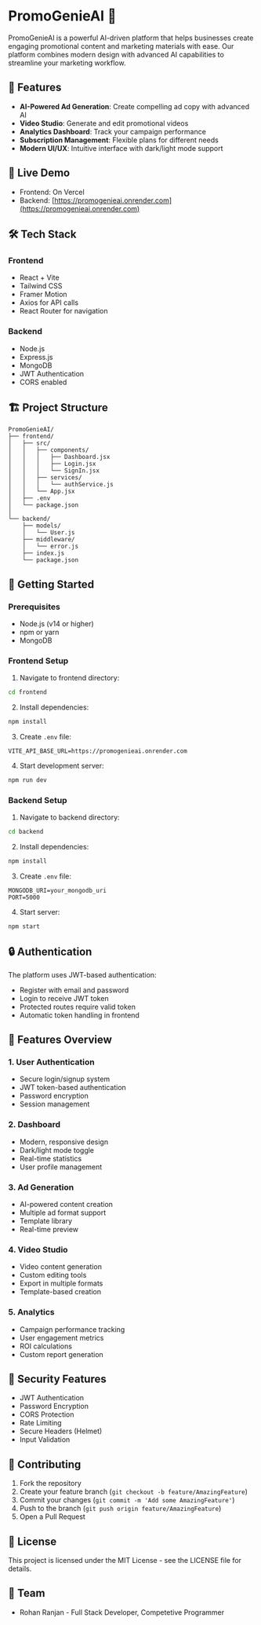 # PromoGenieAI 🎯

PromoGenieAI is a powerful AI-driven platform that helps businesses create engaging promotional content and marketing materials with ease. Our platform combines modern design with advanced AI capabilities to streamline your marketing workflow.

## 🌟 Features

- **AI-Powered Ad Generation**: Create compelling ad copy with advanced AI
- **Video Studio**: Generate and edit promotional videos
- **Analytics Dashboard**: Track your campaign performance
- **Subscription Management**: Flexible plans for different needs
- **Modern UI/UX**: Intuitive interface with dark/light mode support

## 🚀 Live Demo

- Frontend: On Vercel
- Backend: [https://promogenieai.onrender.com](https://promogenieai.onrender.com)

## 🛠️ Tech Stack

### Frontend
- React + Vite
- Tailwind CSS
- Framer Motion
- Axios for API calls
- React Router for navigation

### Backend
- Node.js
- Express.js
- MongoDB
- JWT Authentication
- CORS enabled

## 🏗️ Project Structure

```
PromoGenieAI/
├── frontend/
│   ├── src/
│   │   ├── components/
│   │   │   ├── Dashboard.jsx
│   │   │   ├── Login.jsx
│   │   │   └── SignIn.jsx
│   │   ├── services/
│   │   │   └── authService.js
│   │   └── App.jsx
│   ├── .env
│   └── package.json
│
└── backend/
    ├── models/
    │   └── User.js
    ├── middleware/
    │   └── error.js
    ├── index.js
    └── package.json
```

## 🚀 Getting Started

### Prerequisites
- Node.js (v14 or higher)
- npm or yarn
- MongoDB

### Frontend Setup
1. Navigate to frontend directory:
```bash
cd frontend
```

2. Install dependencies:
```bash
npm install
```

3. Create `.env` file:
```env
VITE_API_BASE_URL=https://promogenieai.onrender.com
```

4. Start development server:
```bash
npm run dev
```

### Backend Setup
1. Navigate to backend directory:
```bash
cd backend
```

2. Install dependencies:
```bash
npm install
```

3. Create `.env` file:
```env
MONGODB_URI=your_mongodb_uri
PORT=5000
```

4. Start server:
```bash
npm start
```

## 🔒 Authentication

The platform uses JWT-based authentication:
- Register with email and password
- Login to receive JWT token
- Protected routes require valid token
- Automatic token handling in frontend

## 📱 Features Overview

### 1. User Authentication
- Secure login/signup system
- JWT token-based authentication
- Password encryption
- Session management

### 2. Dashboard
- Modern, responsive design
- Dark/light mode toggle
- Real-time statistics
- User profile management

### 3. Ad Generation
- AI-powered content creation
- Multiple ad format support
- Template library
- Real-time preview

### 4. Video Studio
- Video content generation
- Custom editing tools
- Export in multiple formats
- Template-based creation

### 5. Analytics
- Campaign performance tracking
- User engagement metrics
- ROI calculations
- Custom report generation

## 🔐 Security Features

- JWT Authentication
- Password Encryption
- CORS Protection
- Rate Limiting
- Secure Headers (Helmet)
- Input Validation

## 🤝 Contributing

1. Fork the repository
2. Create your feature branch (`git checkout -b feature/AmazingFeature`)
3. Commit your changes (`git commit -m 'Add some AmazingFeature'`)
4. Push to the branch (`git push origin feature/AmazingFeature`)
5. Open a Pull Request

## 📄 License

This project is licensed under the MIT License - see the LICENSE file for details.

## 👥 Team

- Rohan Ranjan - Full Stack Developer, Competetive Programmer